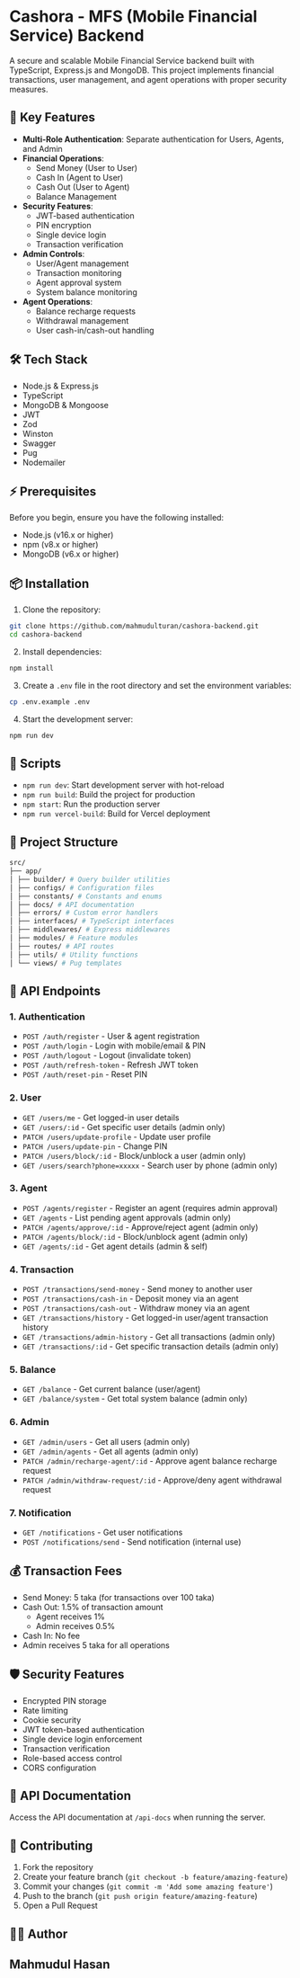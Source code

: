 # Cashora - MFS (Mobile Financial Service) Backend

A secure and scalable Mobile Financial Service backend built with TypeScript, Express.js and MongoDB. This project implements financial transactions, user management, and agent operations with proper security measures.

## 🚀 Key Features

- **Multi-Role Authentication**: Separate authentication for Users, Agents, and Admin
- **Financial Operations**: 
  - Send Money (User to User)
  - Cash In (Agent to User)
  - Cash Out (User to Agent)
  - Balance Management
- **Security Features**:
  - JWT-based authentication
  - PIN encryption
  - Single device login
  - Transaction verification
- **Admin Controls**:
  - User/Agent management
  - Transaction monitoring
  - Agent approval system
  - System balance monitoring
- **Agent Operations**:
  - Balance recharge requests
  - Withdrawal management
  - User cash-in/cash-out handling

## 🛠️ Tech Stack

- Node.js & Express.js
- TypeScript
- MongoDB & Mongoose
- JWT
- Zod
- Winston
- Swagger
- Pug
- Nodemailer

## ⚡ Prerequisites

Before you begin, ensure you have the following installed:

- Node.js (v16.x or higher)
- npm (v8.x or higher)
- MongoDB (v6.x or higher)


## 📦 Installation

1. Clone the repository:

```bash
git clone https://github.com/mahmudulturan/cashora-backend.git
cd cashora-backend
```

2. Install dependencies:

```bash
npm install
```

3. Create a `.env` file in the root directory and set the environment variables:

```bash
cp .env.example .env
```


4. Start the development server:

```bash
npm run dev
```


## 🚀 Scripts

- `npm run dev`: Start development server with hot-reload
- `npm run build`: Build the project for production
- `npm start`: Run the production server
- `npm run vercel-build`: Build for Vercel deployment

## 📁 Project Structure

```bash
src/
├── app/
│ ├── builder/ # Query builder utilities
│ ├── configs/ # Configuration files
│ ├── constants/ # Constants and enums
│ ├── docs/ # API documentation
│ ├── errors/ # Custom error handlers
│ ├── interfaces/ # TypeScript interfaces
│ ├── middlewares/ # Express middlewares
│ ├── modules/ # Feature modules
│ ├── routes/ # API routes
│ ├── utils/ # Utility functions
│ └── views/ # Pug templates
```

## 🔐 API Endpoints

### 1. Authentication
- `POST /auth/register` - User & agent registration
- `POST /auth/login` - Login with mobile/email & PIN
- `POST /auth/logout` - Logout (invalidate token)
- `POST /auth/refresh-token` - Refresh JWT token
- `POST /auth/reset-pin` - Reset PIN

### 2. User
- `GET /users/me` - Get logged-in user details
- `GET /users/:id` - Get specific user details (admin only)
- `PATCH /users/update-profile` - Update user profile
- `PATCH /users/update-pin` - Change PIN
- `PATCH /users/block/:id` - Block/unblock a user (admin only)
- `GET /users/search?phone=xxxxx` - Search user by phone (admin only)

### 3. Agent
- `POST /agents/register` - Register an agent (requires admin approval)
- `GET /agents` - List pending agent approvals (admin only)
- `PATCH /agents/approve/:id` - Approve/reject agent (admin only)
- `PATCH /agents/block/:id` - Block/unblock agent (admin only)
- `GET /agents/:id` - Get agent details (admin & self)

### 4. Transaction
- `POST /transactions/send-money` - Send money to another user
- `POST /transactions/cash-in` - Deposit money via an agent
- `POST /transactions/cash-out` - Withdraw money via an agent
- `GET /transactions/history` - Get logged-in user/agent transaction history
- `GET /transactions/admin-history` - Get all transactions (admin only)
- `GET /transactions/:id` - Get specific transaction details (admin only)

### 5. Balance
- `GET /balance` - Get current balance (user/agent)
- `GET /balance/system` - Get total system balance (admin only)

### 6. Admin
- `GET /admin/users` - Get all users (admin only)
- `GET /admin/agents` - Get all agents (admin only)
- `PATCH /admin/recharge-agent/:id` - Approve agent balance recharge request
- `PATCH /admin/withdraw-request/:id` - Approve/deny agent withdrawal request

### 7. Notification
- `GET /notifications` - Get user notifications
- `POST /notifications/send` - Send notification (internal use)

## 💰 Transaction Fees

- Send Money: 5 taka (for transactions over 100 taka)
- Cash Out: 1.5% of transaction amount
  - Agent receives 1%
  - Admin receives 0.5%
- Cash In: No fee
- Admin receives 5 taka for all operations

## 🛡️ Security Features
- Encrypted PIN storage
- Rate limiting
- Cookie security
- JWT token-based authentication
- Single device login enforcement
- Transaction verification
- Role-based access control
- CORS configuration

## 📝 API Documentation

Access the API documentation at `/api-docs` when running the server.

## 🤝 Contributing

1. Fork the repository
2. Create your feature branch (`git checkout -b feature/amazing-feature`)
3. Commit your changes (`git commit -m 'Add some amazing feature'`)
4. Push to the branch (`git push origin feature/amazing-feature`)
5. Open a Pull Request

## 👨‍💻 Author

Mahmudul Hasan
---